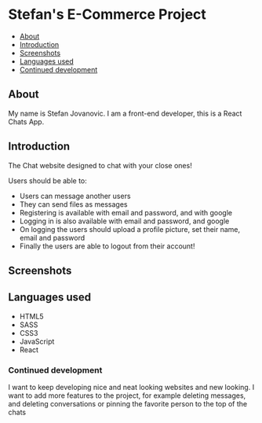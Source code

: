 # Stefan's E-Commerce Project

- [About](#about)
- [Introduction](#introduction)
- [Screenshots](#screenshots)
- [Languages used](#languages-used)
- [Continued development](#continued-development)


## About
My name is Stefan Jovanovic. I am a front-end developer, this is a React Chats App.

## Introduction
The Chat website designed to chat with your close ones!

Users should be able to:

- Users can message another users
- They can send files as messages
- Registering is available with email and password, and with google
- Logging in is also available with email and password, and google
- On logging the users should upload a profile picture, set their name, email and password
- Finally the users are able to logout from their account!

## Screenshots


## Languages used
- HTML5
- SASS
- CSS3
- JavaScript
- React

### Continued development
I want to keep developing nice and neat looking websites and new looking. I want to add more features to the project, for example deleting messages, and deleting conversations or pinning the favorite person to the top of the chats









